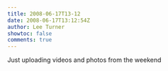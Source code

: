 ```yaml
---
title: 2008-06-17T13-12
date: 2008-06-17T13:12:54Z
author: Lee Turner
showtoc: false
comments: true
---
```


Just uploading videos and photos from the weekend

